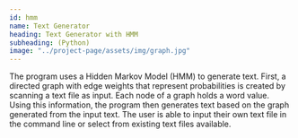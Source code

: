 ```yaml
---
id: hmm
name: Text Generator
heading: Text Generator with HMM
subheading: (Python)
image: "../project-page/assets/img/graph.jpg"
---
```


The program uses a Hidden Markov Model (HMM) to generate text. First, a directed graph with edge weights that represent probabilities is created by scanning a text file as input. Each node of a graph holds a word value. Using this information, the program then generates text based on the graph generated from the input text. The user is able to input their own text file in the command line or select from existing text files available.
